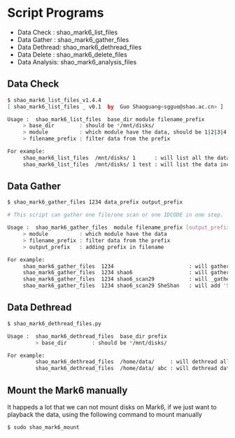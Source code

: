 # Script Programs

- Data Check :  shao_mark6_list_files
- Data Gather : shao_mark6_gather_files
- Data Dethread: shao_mark6_dethread_files
- Data Delete :  shao_mark6_delete_files
- Data Analysis:  shao_mark6_analysis_files

## Data Check

```bash
$ shao_mark6_list_files_v1.4.4
[ shao_mark6_list_files _ v0.1  by  Guo Shaoguang<sgguo@shao.ac.cn> ]

Usage :	 shao_mark6_list_files  base_dir module filename_prefix
	 > base_dir        : should be */mnt/disks/
	 > module          : which module have the data, should be 1|2|3|4
	 > filename_prefix : filter data from the prefix

For example:
	 shao_mark6_list_files  /mnt/disks/ 1      : will list all the data on module #1
	 shao_mark6_list_files  /mnt/disks/ 1 test : will list the data include test
```

## Data Gather

```bash
$ shao_mark6_gather_files 1234 data_prefix output_prefix

# This script can gather one file/one scan or one IDCODE in one step.

Usage :	 shao_mark6_gather_files  module filename_prefix [output_prefix]
	 > module          : which module have the data
	 > filename_prefix : filter data from the prefix
	 > output_prefix   : adding prefix in filename

For example:
	 shao_mark6_gather_files  1234                        : will gather all the data on the disk
	 shao_mark6_gather_files  1234 shao6                  : will gather the data include shao6 label
	 shao_mark6_gather_files  1234 shao6_scan29           : will _gather the data include shao6 and scan29
	 shao_mark6_gather_files  1234 shao6_scan29 SheShan   : will add 'SheShan_' prefix before the fielname
```

## Data Dethread

```bash
$ shao_mark6_dethread_files.py 

Usage :  shao_mark6_dethread_files  base_dir prefix 
         > base_dir        : should be */mnt/disks/

For example:
         shao_mark6_dethread_files  /home/data/     : will dethread all the data in /home/data/
         shao_mark6_dethread_files  /home/data/ abc : will dethread data in /home/data include abc
```

## Mount the Mark6 manually

It happeds a lot that we can not mount disks on Mark6, if we just want to playback the data, using the following command to mount manually

```bash
$ sudo shao_mark6_mount
```